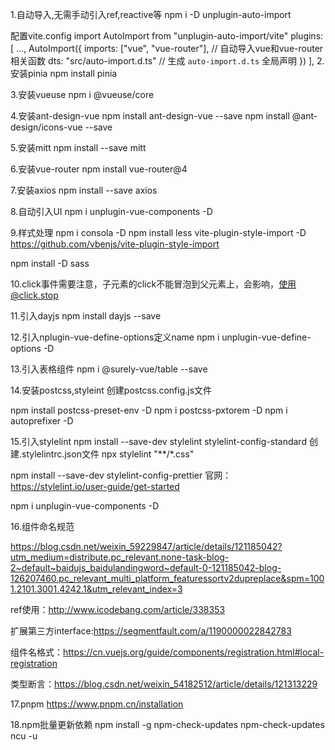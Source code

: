 1.自动导入,无需手动引入ref,reactive等
npm i -D unplugin-auto-import

配置vite.config
import AutoImport from "unplugin-auto-import/vite"
plugins: [
		...,
		AutoImport({
			imports: ["vue", "vue-router"], // 自动导入vue和vue-router相关函数
			dts: "src/auto-import.d.ts" // 生成 `auto-import.d.ts` 全局声明
		})
	],
2.安装pinia
npm install pinia

3.安装vueuse
npm i @vueuse/core

4.安装ant-design-vue
npm install ant-design-vue --save
npm install @ant-design/icons-vue --save

5.安装mitt
npm install --save mitt

6.安装vue-router
npm install vue-router@4

7.安装axios
npm install  --save axios

8.自动引入UI
npm i unplugin-vue-components -D

9.样式处理
npm i consola -D
npm install less vite-plugin-style-import -D
https://github.com/vbenjs/vite-plugin-style-import

npm install -D sass


10.click事件需要注意，子元素的click不能冒泡到父元素上，会影响，使用@click.stop

11.引入dayjs
npm install dayjs --save

12.引入nplugin-vue-define-options定义name
npm i unplugin-vue-define-options -D

13.引入表格组件
npm i @surely-vue/table --save

14.安装postcss,styleint
创建postcss.config.js文件

npm install postcss-preset-env -D
npm i postcss-pxtorem -D
npm i autoprefixer -D

15.引入stylelint
npm install --save-dev stylelint stylelint-config-standard
创建.stylelintrc.json文件
npx stylelint "**/*.css"

npm install --save-dev stylelint-config-prettier
官网：https://stylelint.io/user-guide/get-started

npm i unplugin-vue-components -D

16.组件命名规范

https://blog.csdn.net/weixin_59229847/article/details/121185042?utm_medium=distribute.pc_relevant.none-task-blog-2~default~baidujs_baidulandingword~default-0-121185042-blog-126207460.pc_relevant_multi_platform_featuressortv2dupreplace&spm=1001.2101.3001.4242.1&utm_relevant_index=3

ref使用：http://www.icodebang.com/article/338353

扩展第三方interface:https://segmentfault.com/a/1190000022842783

组件名格式：https://cn.vuejs.org/guide/components/registration.html#local-registration

类型断言：https://blog.csdn.net/weixin_54182512/article/details/121313229

17.pnpm
https://www.pnpm.cn/installation

18.npm批量更新依赖
npm  install -g npm-check-updates
 npm-check-updates
 ncu -u